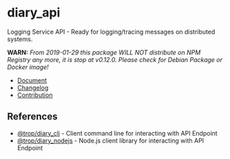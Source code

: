 # diary_api

Logging Service API - Ready for logging/tracing messages on distributed
systems.

**WARN:** *From 2019-01-29 this package WILL NOT distribute on NPM Registry
any more, it is stop at v0.12.0. Please check for Debian Package or
Docker image!*

* [Document](https://trop-diary-api.netlify.com)
* [Changelog](changelog.md)
* [Contribution](contribution.md)

## References

* [@trop/diary_cli](https://www.npmjs.com/package/@trop/diary_cli) -
  Client command line for interacting with API Endpoint
* [@trop/diary_nodejs](https://www.npmjs.com/package/@trop/diary_nodejs) -
  Node.js client library for interacting with API Endpoint
